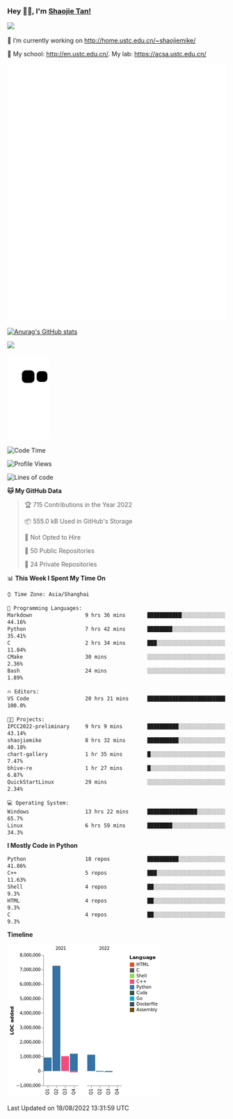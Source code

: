 

<!--
**Kirrito-k423/Kirrito-k423** is a ✨ _special_ ✨ repository because its `README.md` (this file) appears on your GitHub profile.

Here are some ideas to get you started:

- 🔭 I’m currently working on ...
- 🌱 I’m currently learning ...
- 👯 I’m looking to collaborate on ...
- 🤔 I’m looking for help with ...
- 💬 Ask me about ...
- 📫 How to reach me: ...
- 😄 Pronouns: ...
- ⚡ Fun fact: ...
-->
### Hey 👋🏽, I'm [Shaojie Tan!](http://home.ustc.edu.cn/~shaojiemike/about)

![](https://visitor-badge.glitch.me/badge?page_id=Kirrito-k423.Kirrito-k423)

🔭 I’m currently working on http://home.ustc.edu.cn/~shaojiemike/

👯 My school: http://en.ustc.edu.cn/. My lab: https://acsa.ustc.edu.cn/

![](https://github.com/Kirrito-k423/github-stats/blob/master/generated/overview.svg)
![](https://github.com/Kirrito-k423/github-stats/blob/master/generated/languages.svg)

[![Anurag's GitHub stats](https://github-readme-stats.vercel.app/api?username=Kirrito-k423&theme=flag-india&show_icons=true&hide=stars,prs,issues,contribs)](https://github.com/anuraghazra/github-readme-stats)

![](https://github-profile-summary-cards.vercel.app/api/cards/profile-details?username=Kirrito-k423&theme=vue)

![snake gif](https://github.com/Kirrito-k423/Kirrito-k423/blob/output/github-contribution-grid-snake.svg)

<!--START_SECTION:waka-->
![Code Time](http://img.shields.io/badge/Code%20Time-455%20hrs%2019%20mins-blue)

![Profile Views](http://img.shields.io/badge/Profile%20Views-1-blue)

![Lines of code](https://img.shields.io/badge/From%20Hello%20World%20I%27ve%20Written-11%20Million%20lines%20of%20code-blue)

**🐱 My GitHub Data** 

> 🏆 715 Contributions in the Year 2022
 > 
> 📦 555.0 kB Used in GitHub's Storage 
 > 
> 🚫 Not Opted to Hire
 > 
> 📜 50 Public Repositories 
 > 
> 🔑 24 Private Repositories  
 > 
📊 **This Week I Spent My Time On** 

```text
⌚︎ Time Zone: Asia/Shanghai

💬 Programming Languages: 
Markdown                 9 hrs 36 mins       ███████████░░░░░░░░░░░░░░   44.16% 
Python                   7 hrs 42 mins       ████████░░░░░░░░░░░░░░░░░   35.41% 
C                        2 hrs 34 mins       ███░░░░░░░░░░░░░░░░░░░░░░   11.84% 
CMake                    30 mins             ░░░░░░░░░░░░░░░░░░░░░░░░░   2.36% 
Bash                     24 mins             ░░░░░░░░░░░░░░░░░░░░░░░░░   1.89%

🔥 Editors: 
VS Code                  20 hrs 21 mins      █████████████████████████   100.0%

🐱‍💻 Projects: 
IPCC2022-preliminary     9 hrs 9 mins        ██████████░░░░░░░░░░░░░░░   43.14% 
shaojiemike              8 hrs 32 mins       ██████████░░░░░░░░░░░░░░░   40.18% 
chart-gallery            1 hr 35 mins        █░░░░░░░░░░░░░░░░░░░░░░░░   7.47% 
bhive-re                 1 hr 27 mins        █░░░░░░░░░░░░░░░░░░░░░░░░   6.87% 
QuickStartLinux          29 mins             ░░░░░░░░░░░░░░░░░░░░░░░░░   2.34%

💻 Operating System: 
Windows                  13 hrs 22 mins      ████████████████░░░░░░░░░   65.7% 
Linux                    6 hrs 59 mins       ████████░░░░░░░░░░░░░░░░░   34.3%

```

**I Mostly Code in Python** 

```text
Python                   18 repos            ██████████░░░░░░░░░░░░░░░   41.86% 
C++                      5 repos             ███░░░░░░░░░░░░░░░░░░░░░░   11.63% 
Shell                    4 repos             ██░░░░░░░░░░░░░░░░░░░░░░░   9.3% 
HTML                     4 repos             ██░░░░░░░░░░░░░░░░░░░░░░░   9.3% 
C                        4 repos             ██░░░░░░░░░░░░░░░░░░░░░░░   9.3%

```


**Timeline**

![Chart not found](https://raw.githubusercontent.com/Kirrito-k423/Kirrito-k423/main/charts/bar_graph.png) 


 Last Updated on 18/08/2022 13:31:59 UTC
<!--END_SECTION:waka-->

